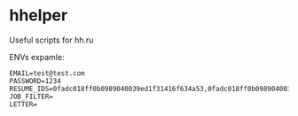 # hhelper
Useful scripts for hh.ru

ENVs expamle:
```
EMAIL=test@test.com
PASSWORD=1234
RESUME_IDS=0fadc018ff0b0989040039ed1f31416f634a53,0fadc018ff0b0989040039ed1f31416f634a98
JOB_FILTER=
LETTER=
```